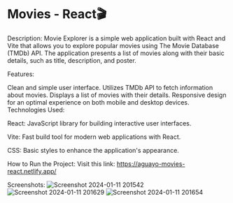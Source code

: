 # Movies - React🎬
Description:
Movie Explorer is a simple web application built with React and Vite that allows you to explore popular movies using The Movie Database (TMDb) API. The application presents a list of movies along with their basic details, such as title, description, and poster.

Features:

Clean and simple user interface.
Utilizes TMDb API to fetch information about movies.
Displays a list of movies with their details.
Responsive design for an optimal experience on both mobile and desktop devices.
Technologies Used:

React: JavaScript library for building interactive user interfaces.

Vite: Fast build tool for modern web applications with React.

CSS: Basic styles to enhance the application's appearance.

How to Run the Project:
Visit this link: https://aguayo-movies-react.netlify.app/

Screenshots:
![Screenshot 2024-01-11 201542](https://github.com/hectoraguayo/Movies-React/assets/123340272/55362370-2338-4919-9e53-ef8ce148c25b)
![Screenshot 2024-01-11 201629](https://github.com/hectoraguayo/Movies-React/assets/123340272/4d6a1624-50a0-4972-b0e7-451fcb561834)
![Screenshot 2024-01-11 201654](https://github.com/hectoraguayo/Movies-React/assets/123340272/3d6ceb2d-a30b-4d50-8a2e-85f4687216b8)


